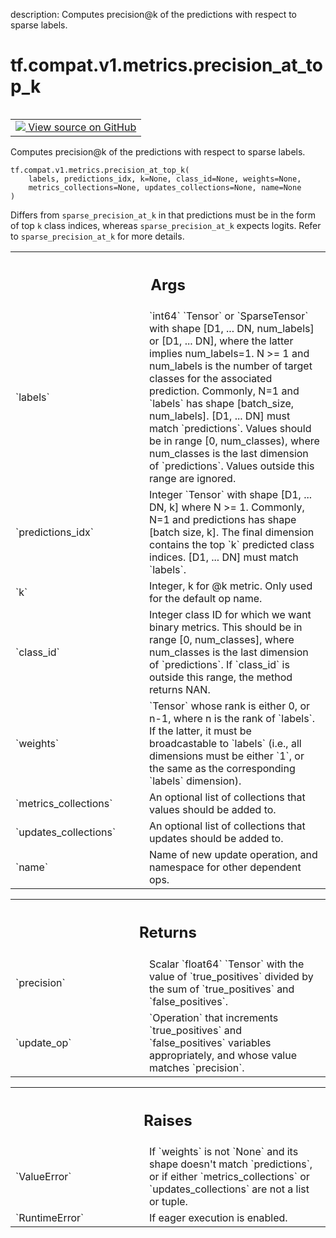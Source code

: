 description: Computes precision@k of the predictions with respect to sparse labels.

<div itemscope itemtype="http://developers.google.com/ReferenceObject">
<meta itemprop="name" content="tf.compat.v1.metrics.precision_at_top_k" />
<meta itemprop="path" content="Stable" />
</div>

# tf.compat.v1.metrics.precision_at_top_k

<!-- Insert buttons and diff -->

<table class="tfo-notebook-buttons tfo-api nocontent" align="left">
<td>
  <a target="_blank" href="https://github.com/tensorflow/tensorflow/blob/r2.4/tensorflow/python/ops/metrics_impl.py#L3426-L3512">
    <img src="https://www.tensorflow.org/images/GitHub-Mark-32px.png" />
    View source on GitHub
  </a>
</td>
</table>



Computes precision@k of the predictions with respect to sparse labels.

<pre class="devsite-click-to-copy prettyprint lang-py tfo-signature-link">
<code>tf.compat.v1.metrics.precision_at_top_k(
    labels, predictions_idx, k=None, class_id=None, weights=None,
    metrics_collections=None, updates_collections=None, name=None
)
</code></pre>



<!-- Placeholder for "Used in" -->

Differs from `sparse_precision_at_k` in that predictions must be in the form
of top `k` class indices, whereas `sparse_precision_at_k` expects logits.
Refer to `sparse_precision_at_k` for more details.

<!-- Tabular view -->
 <table class="responsive fixed orange">
<colgroup><col width="214px"><col></colgroup>
<tr><th colspan="2"><h2 class="add-link">Args</h2></th></tr>

<tr>
<td>
`labels`
</td>
<td>
`int64` `Tensor` or `SparseTensor` with shape
[D1, ... DN, num_labels] or [D1, ... DN], where the latter implies
num_labels=1. N >= 1 and num_labels is the number of target classes for
the associated prediction. Commonly, N=1 and `labels` has shape
[batch_size, num_labels]. [D1, ... DN] must match `predictions`. Values
should be in range [0, num_classes), where num_classes is the last
dimension of `predictions`. Values outside this range are ignored.
</td>
</tr><tr>
<td>
`predictions_idx`
</td>
<td>
Integer `Tensor` with shape [D1, ... DN, k] where
N >= 1. Commonly, N=1 and predictions has shape [batch size, k].
The final dimension contains the top `k` predicted class indices.
[D1, ... DN] must match `labels`.
</td>
</tr><tr>
<td>
`k`
</td>
<td>
Integer, k for @k metric. Only used for the default op name.
</td>
</tr><tr>
<td>
`class_id`
</td>
<td>
Integer class ID for which we want binary metrics. This should be
in range [0, num_classes], where num_classes is the last dimension of
`predictions`. If `class_id` is outside this range, the method returns
NAN.
</td>
</tr><tr>
<td>
`weights`
</td>
<td>
`Tensor` whose rank is either 0, or n-1, where n is the rank of
`labels`. If the latter, it must be broadcastable to `labels` (i.e., all
dimensions must be either `1`, or the same as the corresponding `labels`
dimension).
</td>
</tr><tr>
<td>
`metrics_collections`
</td>
<td>
An optional list of collections that values should
be added to.
</td>
</tr><tr>
<td>
`updates_collections`
</td>
<td>
An optional list of collections that updates should
be added to.
</td>
</tr><tr>
<td>
`name`
</td>
<td>
Name of new update operation, and namespace for other dependent ops.
</td>
</tr>
</table>



<!-- Tabular view -->
 <table class="responsive fixed orange">
<colgroup><col width="214px"><col></colgroup>
<tr><th colspan="2"><h2 class="add-link">Returns</h2></th></tr>

<tr>
<td>
`precision`
</td>
<td>
Scalar `float64` `Tensor` with the value of `true_positives`
divided by the sum of `true_positives` and `false_positives`.
</td>
</tr><tr>
<td>
`update_op`
</td>
<td>
`Operation` that increments `true_positives` and
`false_positives` variables appropriately, and whose value matches
`precision`.
</td>
</tr>
</table>



<!-- Tabular view -->
 <table class="responsive fixed orange">
<colgroup><col width="214px"><col></colgroup>
<tr><th colspan="2"><h2 class="add-link">Raises</h2></th></tr>

<tr>
<td>
`ValueError`
</td>
<td>
If `weights` is not `None` and its shape doesn't match
`predictions`, or if either `metrics_collections` or `updates_collections`
are not a list or tuple.
</td>
</tr><tr>
<td>
`RuntimeError`
</td>
<td>
If eager execution is enabled.
</td>
</tr>
</table>

